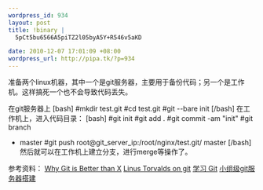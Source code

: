 ```yaml
--- 
wordpress_id: 934
layout: post
title: !binary |
  5pCt5bu6566A5piTZ2l05byA5Y+R546v5aKD

date: 2010-12-07 17:01:09 +08:00
wordpress_url: http://pipa.tk/?p=934
---
```

准备两个linux机器，其中一个是git服务器，主要用于备份代码；另一个是工作机。这样搞死一个也不会导致代码丢失。

在git服务器上
[bash]
#mkdir test.git
#cd test.git
#git --bare init
[/bash]
在工作机上，进入代码目录：
[bash]
#git init
#git add .
#git commit -am &quot;init&quot;
#git branch
* master
#git push root@git_server_ip:/root/nginx/test.git/ master
[/bash]
然后就可以在工作机上建立分支，进行merge等操作了。

参考资料：
<a href="http://zh-cn.whygitisbetterthanx.com/#">
Why Git is Better than X</a>
<a href="http://people.debian.org.tw/~chihchun/2008/12/19/linus-torvalds-on-git/">Linus Torvalds on git</a>
<a href="http://www.zeuux.org/science/learning-git.cn.html">学习 Git</a>
<a href="http://blog.prosight.me/index.php/2009/11/485">小组级git服务器搭建</a>
